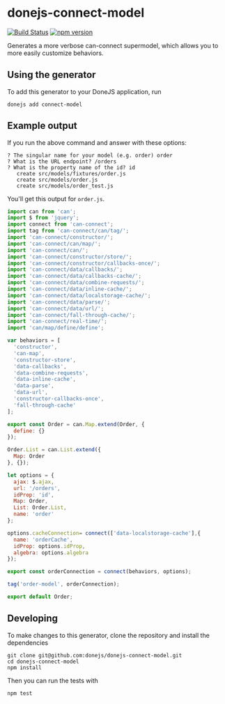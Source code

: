 # donejs-connect-model

[![Build Status](https://travis-ci.org/donejs/donejs-connect-model.svg?branch=master)](https://travis-ci.org/donejs/donejs-connect-model)
[![npm version](https://badge.fury.io/js/donejs-connect-model.svg)](http://badge.fury.io/js/donejs-connect-model)

Generates a more verbose can-connect supermodel, which allows you to more easily customize behaviors.

## Using the generator

To add this generator to your DoneJS application, run

```
donejs add connect-model
```

## Example output
If you run the above command and answer with these options:
```
? The singular name for your model (e.g. order) order
? What is the URL endpoint? /orders
? What is the property name of the id? id
   create src/models/fixtures/order.js
   create src/models/order.js
   create src/models/order_test.js
```

You'll get this output for `order.js`.

```js
import can from 'can';
import $ from 'jquery';
import connect from 'can-connect';
import tag from 'can-connect/can/tag/';
import 'can-connect/constructor/';
import 'can-connect/can/map/';
import 'can-connect/can/';
import 'can-connect/constructor/store/';
import 'can-connect/constructor/callbacks-once/';
import 'can-connect/data/callbacks/';
import 'can-connect/data/callbacks-cache/';
import 'can-connect/data/combine-requests/';
import 'can-connect/data/inline-cache/';
import 'can-connect/data/localstorage-cache/';
import 'can-connect/data/parse/';
import 'can-connect/data/url/';
import 'can-connect/fall-through-cache/';
import 'can-connect/real-time/';
import 'can/map/define/define';

var behaviors = [
  'constructor',
  'can-map',
  'constructor-store',
  'data-callbacks',
  'data-combine-requests',
  'data-inline-cache',
  'data-parse',
  'data-url',
  'constructor-callbacks-once',
  'fall-through-cache'
];

export const Order = can.Map.extend(Order, {
  define: {}
});

Order.List = can.List.extend({
  Map: Order
}, {});

let options = {
  ajax: $.ajax,
  url: '/orders',
  idProp: 'id',
  Map: Order,
  List: Order.List,
  name: 'order'
};

options.cacheConnection= connect(['data-localstorage-cache'],{
  name: 'orderCache',
  idProp: options.idProp,
  algebra: options.algebra
});

export const orderConnection = connect(behaviors, options);

tag('order-model', orderConnection);

export default Order;
```

## Developing

To make changes to this generator, clone the repository and install the dependencies

```
git clone git@github.com:donejs/donejs-connect-model.git
cd donejs-connect-model
npm install
```

Then you can run the tests with

```
npm test
```
